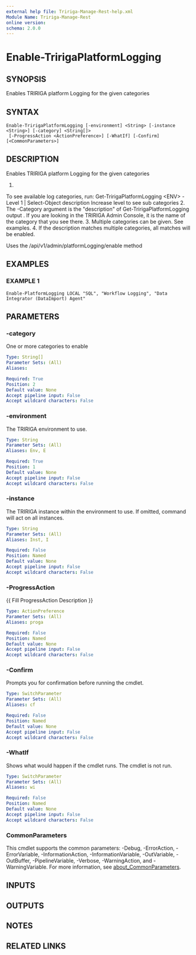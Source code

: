 ```yaml
---
external help file: Tririga-Manage-Rest-help.xml
Module Name: Tririga-Manage-Rest
online version:
schema: 2.0.0
---
```


# Enable-TririgaPlatformLogging

## SYNOPSIS
Enables TRIRIGA platform Logging for the given categories

## SYNTAX

```
Enable-TririgaPlatformLogging [-environment] <String> [-instance <String>] [-category] <String[]>
 [-ProgressAction <ActionPreference>] [-WhatIf] [-Confirm] [<CommonParameters>]
```

## DESCRIPTION
Enables TRIRIGA platform Logging for the given categories

1.
To see available log categories, run:
        Get-TririgaPlatformLogging \<ENV\> -Level 1 | Select-Object description
   Increase level to see sub categories
2.
The -Category argument is the "description" of Get-TririgaPlatformLogging output .
   If you are looking in the TRIRIGA Admin Console, it is the name of the category that you see there.
3.
Multiple categories can be given.
See examples.
4.
If the description matches multiple categories, all matches will be enabled.

Uses the /api/v1/admin/platformLogging/enable method

## EXAMPLES

### EXAMPLE 1
```
Enable-PlatformLogging LOCAL "SQL", "Workflow Logging", "Data Integrator (DataImport) Agent"
```

## PARAMETERS

### -category
One or more categories to enable

```yaml
Type: String[]
Parameter Sets: (All)
Aliases:

Required: True
Position: 2
Default value: None
Accept pipeline input: False
Accept wildcard characters: False
```

### -environment
The TRIRIGA environment to use.

```yaml
Type: String
Parameter Sets: (All)
Aliases: Env, E

Required: True
Position: 1
Default value: None
Accept pipeline input: False
Accept wildcard characters: False
```

### -instance
The TRIRIGA instance within the environment to use.
If omitted, command will act on all instances.

```yaml
Type: String
Parameter Sets: (All)
Aliases: Inst, I

Required: False
Position: Named
Default value: None
Accept pipeline input: False
Accept wildcard characters: False
```

### -ProgressAction
{{ Fill ProgressAction Description }}

```yaml
Type: ActionPreference
Parameter Sets: (All)
Aliases: proga

Required: False
Position: Named
Default value: None
Accept pipeline input: False
Accept wildcard characters: False
```

### -Confirm
Prompts you for confirmation before running the cmdlet.

```yaml
Type: SwitchParameter
Parameter Sets: (All)
Aliases: cf

Required: False
Position: Named
Default value: None
Accept pipeline input: False
Accept wildcard characters: False
```

### -WhatIf
Shows what would happen if the cmdlet runs.
The cmdlet is not run.

```yaml
Type: SwitchParameter
Parameter Sets: (All)
Aliases: wi

Required: False
Position: Named
Default value: None
Accept pipeline input: False
Accept wildcard characters: False
```

### CommonParameters
This cmdlet supports the common parameters: -Debug, -ErrorAction, -ErrorVariable, -InformationAction, -InformationVariable, -OutVariable, -OutBuffer, -PipelineVariable, -Verbose, -WarningAction, and -WarningVariable. For more information, see [about_CommonParameters](http://go.microsoft.com/fwlink/?LinkID=113216).

## INPUTS

## OUTPUTS

## NOTES

## RELATED LINKS
